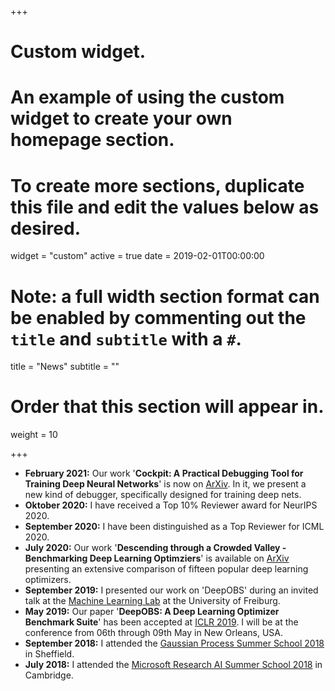 +++
# Custom widget.
# An example of using the custom widget to create your own homepage section.
# To create more sections, duplicate this file and edit the values below as desired.
widget = "custom"
active = true
date = 2019-02-01T00:00:00

# Note: a full width section format can be enabled by commenting out the `title` and `subtitle` with a `#`.
title = "News"
subtitle = ""

# Order that this section will appear in.
weight = 10

+++

- **February 2021:** Our work '**Cockpit: A Practical Debugging Tool for Training Deep Neural Networks**' is now on [ArXiv](https://arxiv.org/abs/2102.06604). In it, we present a new kind of debugger, specifically designed for training deep nets.
- **Oktober 2020:** I have received a Top 10% Reviewer award for NeurIPS 2020.
- **September 2020:** I have been distinguished as a Top Reviewer for ICML 2020.
- **July 2020:** Our work '**Descending through a Crowded Valley - Benchmarking Deep Learning Optimziers**' is available on [ArXiv](https://arxiv.org/abs/2007.01547) presenting an extensive comparison of fifteen popular deep learning optimizers.
- **September 2019:** I presented our work on 'DeepOBS' during an invited talk at the [Machine Learning Lab](http://aad.informatik.uni-freiburg.de/people/hutter/) at the University of Freiburg.
- **May 2019:** Our paper '**DeepOBS: A Deep Learning Optimizer Benchmark Suite**' has been accepted at [ICLR 2019](https://iclr.cc/ "ICLR 2019"). I will be at the conference from 06th through 09th May in New Orleans, USA.
- **September 2018:** I attended the [Gaussian Process Summer School 2018](http://gpss.cc/gpss18/ "GPSS18") in Sheffield.
- **July 2018:** I attended the [Microsoft Research AI Summer School 2018](https://www.microsoft.com/en-us/research/event/ai-summer-school-2018/ "Microsoft Research AI Summer School") in Cambridge.
